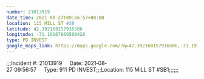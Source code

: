 ```yaml
---
number: 21013919
date_time: 2021-08-27T09:56:57+00:00
location: 115 MILL ST #SB
latitude: 42.392168157916586
longitude: -71.19167869500428
type: PD INVEST
google_maps_link: https://maps.google.com/?q=42.392168157916586,-71.19167869500428
---
```


;;;Incident #: 21013919     Date: 2021‐08‐27 09:56:57     Type: 911 PD INVEST;;;Location: 115 MILL ST #SB1;;;;;;
